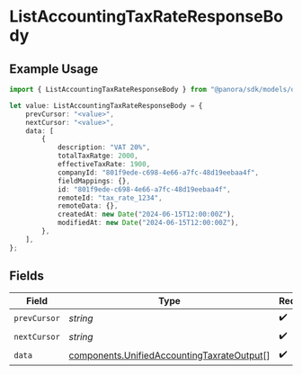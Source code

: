 # ListAccountingTaxRateResponseBody

## Example Usage

```typescript
import { ListAccountingTaxRateResponseBody } from "@panora/sdk/models/operations";

let value: ListAccountingTaxRateResponseBody = {
    prevCursor: "<value>",
    nextCursor: "<value>",
    data: [
        {
            description: "VAT 20%",
            totalTaxRatge: 2000,
            effectiveTaxRate: 1900,
            companyId: "801f9ede-c698-4e66-a7fc-48d19eebaa4f",
            fieldMappings: {},
            id: "801f9ede-c698-4e66-a7fc-48d19eebaa4f",
            remoteId: "tax_rate_1234",
            remoteData: {},
            createdAt: new Date("2024-06-15T12:00:00Z"),
            modifiedAt: new Date("2024-06-15T12:00:00Z"),
        },
    ],
};
```

## Fields

| Field                                                                                                    | Type                                                                                                     | Required                                                                                                 | Description                                                                                              |
| -------------------------------------------------------------------------------------------------------- | -------------------------------------------------------------------------------------------------------- | -------------------------------------------------------------------------------------------------------- | -------------------------------------------------------------------------------------------------------- |
| `prevCursor`                                                                                             | *string*                                                                                                 | :heavy_check_mark:                                                                                       | N/A                                                                                                      |
| `nextCursor`                                                                                             | *string*                                                                                                 | :heavy_check_mark:                                                                                       | N/A                                                                                                      |
| `data`                                                                                                   | [components.UnifiedAccountingTaxrateOutput](../../models/components/unifiedaccountingtaxrateoutput.md)[] | :heavy_check_mark:                                                                                       | N/A                                                                                                      |